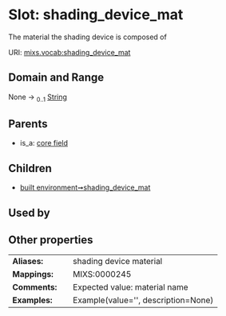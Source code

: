 
# Slot: shading_device_mat


The material the shading device is composed of

URI: [mixs.vocab:shading_device_mat](https://w3id.org/mixs/vocab/shading_device_mat)


## Domain and Range

None &#8594;  <sub>0..1</sub> [String](types/String.md)

## Parents

 *  is_a: [core field](core_field.md)

## Children

 *  [built environment➞shading_device_mat](built_environment_shading_device_mat.md)

## Used by


## Other properties

|  |  |  |
| --- | --- | --- |
| **Aliases:** | | shading device material |
| **Mappings:** | | MIXS:0000245 |
| **Comments:** | | Expected value: material name |
| **Examples:** | | Example(value='', description=None) |

